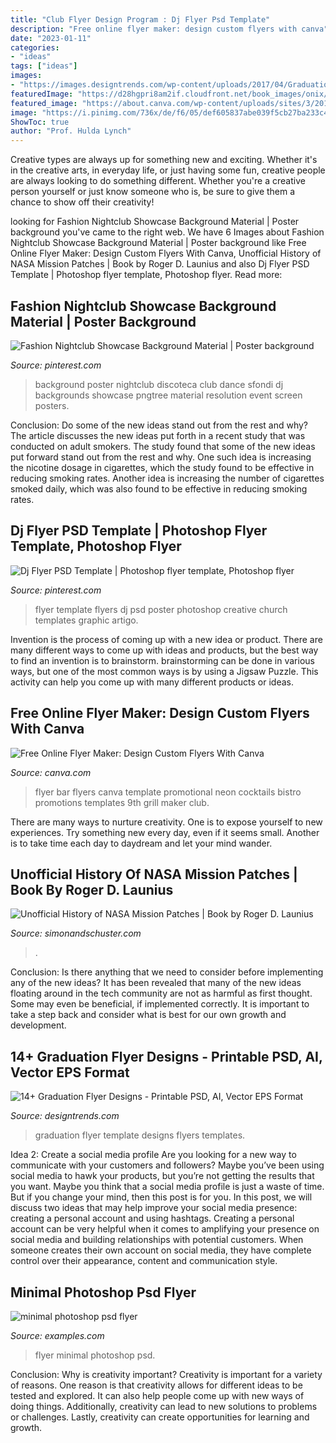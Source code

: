 ```yaml
---
title: "Club Flyer Design Program : Dj Flyer Psd Template"
description: "Free online flyer maker: design custom flyers with canva"
date: "2023-01-11"
categories:
- "ideas"
tags: ["ideas"]
images:
- "https://images.designtrends.com/wp-content/uploads/2017/04/Graduation-After-Party-Flyer.jpg"
featuredImage: "https://d28hgpri8am2if.cloudfront.net/book_images/onix/interior_spreads/9781645174158/unofficial-history-of-nasa-mission-patches-9781645174158.in01.jpg"
featured_image: "https://about.canva.com/wp-content/uploads/sites/3/2017/01/bar_flyer.png"
image: "https://i.pinimg.com/736x/de/f6/05/def605837abe039f5cb27ba233c4dc28.jpg"
ShowToc: true
author: "Prof. Hulda Lynch"
---
```



Creative types are always up for something new and exciting. Whether it's in the creative arts, in everyday life, or just having some fun, creative people are always looking to do something different. Whether you're a creative person yourself or just know someone who is, be sure to give them a chance to show off their creativity!

	

		
looking for Fashion Nightclub Showcase Background Material | Poster background you've came to the right web. We have 6 Images about Fashion Nightclub Showcase Background Material | Poster background like Free Online Flyer Maker: Design Custom Flyers With Canva, Unofficial History of NASA Mission Patches | Book by Roger D. Launius and also Dj Flyer PSD Template | Photoshop flyer template, Photoshop flyer. Read more:
		
    
## Fashion Nightclub Showcase Background Material | Poster Background

<img loading=lazy src="https://i.pinimg.com/736x/de/f6/05/def605837abe039f5cb27ba233c4dc28.jpg" onerror="this.onerror=null;this.src='https://tse3.mm.bing.net/th?id=OIP.PgQk7begA43xGBza0ROHeQHaKs&amp;pid=15.1';" alt="Fashion Nightclub Showcase Background Material | Poster background">

_Source: pinterest.com_

>background poster nightclub discoteca club dance sfondi dj backgrounds showcase pngtree material resolution event screen posters. 

	

Conclusion: Do some of the new ideas stand out from the rest and why?
The article discusses the new ideas put forth in a recent study that was conducted on adult smokers. The study found that some of the new ideas put forward stand out from the rest and why. One such idea is increasing the nicotine dosage in cigarettes, which the study found to be effective in reducing smoking rates. Another idea is increasing the number of cigarettes smoked daily, which was also found to be effective in reducing smoking rates.

    
## Dj Flyer PSD Template | Photoshop Flyer Template, Photoshop Flyer

<img loading=lazy src="https://i.pinimg.com/736x/37/6d/02/376d028843bfbcd2219ee11d61c4b95d.jpg" onerror="this.onerror=null;this.src='https://tse3.mm.bing.net/th?id=OIP.1x_cXRgyDJqKAK6l7YJfcgHaK5&amp;pid=15.1';" alt="Dj Flyer PSD Template | Photoshop flyer template, Photoshop flyer">

_Source: pinterest.com_

>flyer template flyers dj psd poster photoshop creative church templates graphic artigo. 

	

Invention is the process of coming up with a new idea or product. There are many different ways to come up with ideas and products, but the best way to find an invention is to brainstorm. brainstorming can be done in various ways, but one of the most common ways is by using a Jigsaw Puzzle. This activity can help you come up with many different products or ideas.

    
## Free Online Flyer Maker: Design Custom Flyers With Canva

<img loading=lazy src="https://about.canva.com/wp-content/uploads/sites/3/2017/01/bar_flyer.png" onerror="this.onerror=null;this.src='https://tse4.mm.bing.net/th?id=OIP.VuwvZUvs0ejpWDBzzhc8lwHaKX&amp;pid=15.1';" alt="Free Online Flyer Maker: Design Custom Flyers With Canva">

_Source: canva.com_

>flyer bar flyers canva template promotional neon cocktails bistro promotions templates 9th grill maker club. 

	

There are many ways to nurture creativity. One is to expose yourself to new experiences. Try something new every day, even if it seems small. Another is to take time each day to daydream and let your mind wander.

    
## Unofficial History Of NASA Mission Patches | Book By Roger D. Launius

<img loading=lazy src="https://d28hgpri8am2if.cloudfront.net/book_images/onix/interior_spreads/9781645174158/unofficial-history-of-nasa-mission-patches-9781645174158.in01.jpg" onerror="this.onerror=null;this.src='https://tse3.mm.bing.net/th?id=OIP.3vWRJB4zKL8ALegXEKcmUgHaKp&amp;pid=15.1';" alt="Unofficial History of NASA Mission Patches | Book by Roger D. Launius">

_Source: simonandschuster.com_

>. 

	

Conclusion: Is there anything that we need to consider before implementing any of the new ideas?
It has been revealed that many of the new ideas floating around in the tech community are not as harmful as first thought. Some may even be beneficial, if implemented correctly. It is important to take a step back and consider what is best for our own growth and development.

    
## 14+ Graduation Flyer Designs - Printable PSD, AI, Vector EPS Format

<img loading=lazy src="https://images.designtrends.com/wp-content/uploads/2017/04/Graduation-After-Party-Flyer.jpg" onerror="this.onerror=null;this.src='https://tse1.mm.bing.net/th?id=OIP.BvlF3wbL_CNKlpRxhwJ0cgHaKi&amp;pid=15.1';" alt="14+ Graduation Flyer Designs - Printable PSD, AI, Vector EPS Format">

_Source: designtrends.com_

>graduation flyer template designs flyers templates. 

	

Idea 2: Create a social media profile
Are you looking for a new way to communicate with your customers and followers? Maybe you’ve been using social media to hawk your products, but you’re not getting the results that you want. Maybe you think that a social media profile is just a waste of time. But if you change your mind, then this post is for you. In this post, we will discuss two ideas that may help improve your social media presence: creating a personal account and using hashtags.
Creating a personal account can be very helpful when it comes to amplifying your presence on social media and building relationships with potential customers. When someone creates their own account on social media, they have complete control over their appearance, content and communication style.

    
## Minimal Photoshop Psd Flyer

<img loading=lazy src="https://images.examples.com/wp-content/uploads/2017/12/Minimal-Photoshop-PSD-Flyer.jpg" onerror="this.onerror=null;this.src='https://tse2.mm.bing.net/th?id=OIP.-2ZxMgU53FTHc_bDo8X3zQHaKc&amp;pid=15.1';" alt="minimal photoshop psd flyer">

_Source: examples.com_

>flyer minimal photoshop psd. 

	

Conclusion: Why is creativity important?
Creativity is important for a variety of reasons. One reason is that creativity allows for different ideas to be tested and explored. It can also help people come up with new ways of doing things. Additionally, creativity can lead to new solutions to problems or challenges. Lastly, creativity can create opportunities for learning and growth.

